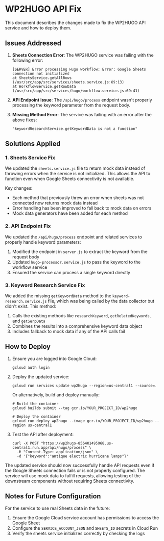 # WP2HUGO API Fix

This document describes the changes made to fix the WP2HUGO API service and how to deploy them.

## Issues Addressed

1. **Sheets Connection Error**: The WP2HUGO service was failing with the following error:
   ```
   [SERVER] Error processing Hugo workflow: Error: Google Sheets connection not initialized
   at SheetsService.getAllRows (/usr/src/app/src/services/sheets.service.js:89:13)
   at WorkflowService.getRowData (/usr/src/app/src/services/hugo/workflow.service.js:69:41)
   ```

2. **API Endpoint Issue**: The `/api/hugo/process` endpoint wasn't properly processing the keyword parameter from the request body.

3. **Missing Method Error**: The service was failing with an error after the above fixes:
   ```
   "keywordResearchService.getKeywordData is not a function"
   ```

## Solutions Applied

### 1. Sheets Service Fix

We updated the `sheets.service.js` file to return mock data instead of throwing errors when the service is not initialized. This allows the API to function even when Google Sheets connectivity is not available.

Key changes:
- Each method that previously threw an error when sheets was not connected now returns mock data instead
- Error handling has been improved to fall back to mock data on errors
- Mock data generators have been added for each method

### 2. API Endpoint Fix

We updated the `/api/hugo/process` endpoint and related services to properly handle keyword parameters:

1. Modified the endpoint in `server.js` to extract the keyword from the request body
2. Updated `hugo-processor.service.js` to pass the keyword to the workflow service
3. Ensured the service can process a single keyword directly

### 3. Keyword Research Service Fix

We added the missing `getKeywordData` method to the `keyword-research.service.js` file, which was being called by the data collector but didn't exist. This method:

1. Calls the existing methods like `researchKeyword`, `getRelatedKeywords`, and `getSerpData`
2. Combines the results into a comprehensive keyword data object
3. Includes fallback to mock data if any of the API calls fail

## How to Deploy

1. Ensure you are logged into Google Cloud:
   ```
   gcloud auth login
   ```

2. Deploy the updated service:
   ```
   gcloud run services update wp2hugo --region=us-central1 --source=.
   ```

   Or alternatively, build and deploy manually:
   ```
   # Build the container
   gcloud builds submit --tag gcr.io/YOUR_PROJECT_ID/wp2hugo

   # Deploy the container
   gcloud run deploy wp2hugo --image gcr.io/YOUR_PROJECT_ID/wp2hugo --region us-central1
   ```

3. Test the API after deployment:
   ```
   curl -X POST "https://wp2hugo-856401495068.us-central1.run.app/api/hugo/process" \
     -H "Content-Type: application/json" \
     -d '{"keyword":"antique electric hurricane lamps"}'
   ```

The updated service should now successfully handle API requests even if the Google Sheets connection fails or is not properly configured. The service will use mock data to fulfill requests, allowing testing of the downstream components without requiring Sheets connectivity.

## Notes for Future Configuration

For the service to use real Sheets data in the future:

1. Ensure the Google Cloud service account has permissions to access the Google Sheet
2. Configure the `SERVICE_ACCOUNT_JSON` and `SHEETS_ID` secrets in Cloud Run
3. Verify the sheets service initializes correctly by checking the logs 